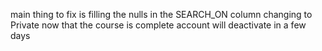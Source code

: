 main thing to fix is filling the nulls in the SEARCH_ON column
changing to Private now that the course is complete
account will deactivate in a few days
